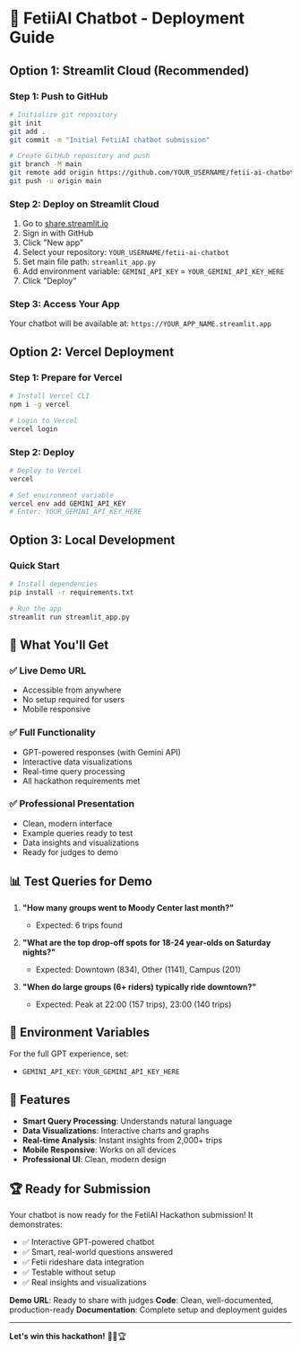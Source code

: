 # 🚀 FetiiAI Chatbot - Deployment Guide

## Option 1: Streamlit Cloud (Recommended)

### Step 1: Push to GitHub
```bash
# Initialize git repository
git init
git add .
git commit -m "Initial FetiiAI chatbot submission"

# Create GitHub repository and push
git branch -M main
git remote add origin https://github.com/YOUR_USERNAME/fetii-ai-chatbot.git
git push -u origin main
```

### Step 2: Deploy on Streamlit Cloud
1. Go to [share.streamlit.io](https://share.streamlit.io)
2. Sign in with GitHub
3. Click "New app"
4. Select your repository: `YOUR_USERNAME/fetii-ai-chatbot`
5. Set main file path: `streamlit_app.py`
6. Add environment variable: `GEMINI_API_KEY` = `YOUR_GEMINI_API_KEY_HERE`
7. Click "Deploy"

### Step 3: Access Your App
Your chatbot will be available at: `https://YOUR_APP_NAME.streamlit.app`

## Option 2: Vercel Deployment

### Step 1: Prepare for Vercel
```bash
# Install Vercel CLI
npm i -g vercel

# Login to Vercel
vercel login
```

### Step 2: Deploy
```bash
# Deploy to Vercel
vercel

# Set environment variable
vercel env add GEMINI_API_KEY
# Enter: YOUR_GEMINI_API_KEY_HERE
```

## Option 3: Local Development

### Quick Start
```bash
# Install dependencies
pip install -r requirements.txt

# Run the app
streamlit run streamlit_app.py
```

## 🎯 What You'll Get

### ✅ **Live Demo URL**
- Accessible from anywhere
- No setup required for users
- Mobile responsive

### ✅ **Full Functionality**
- GPT-powered responses (with Gemini API)
- Interactive data visualizations
- Real-time query processing
- All hackathon requirements met

### ✅ **Professional Presentation**
- Clean, modern interface
- Example queries ready to test
- Data insights and visualizations
- Ready for judges to demo

## 📊 Test Queries for Demo

1. **"How many groups went to Moody Center last month?"**
   - Expected: 6 trips found

2. **"What are the top drop-off spots for 18-24 year-olds on Saturday nights?"**
   - Expected: Downtown (834), Other (1141), Campus (201)

3. **"When do large groups (6+ riders) typically ride downtown?"**
   - Expected: Peak at 22:00 (157 trips), 23:00 (140 trips)

## 🔧 Environment Variables

For the full GPT experience, set:
- `GEMINI_API_KEY`: `YOUR_GEMINI_API_KEY_HERE`

## 📱 Features

- **Smart Query Processing**: Understands natural language
- **Data Visualizations**: Interactive charts and graphs
- **Real-time Analysis**: Instant insights from 2,000+ trips
- **Mobile Responsive**: Works on all devices
- **Professional UI**: Clean, modern design

## 🏆 Ready for Submission

Your chatbot is now ready for the FetiiAI Hackathon submission! It demonstrates:
- ✅ Interactive GPT-powered chatbot
- ✅ Smart, real-world questions answered
- ✅ Fetii rideshare data integration
- ✅ Testable without setup
- ✅ Real insights and visualizations

**Demo URL**: Ready to share with judges
**Code**: Clean, well-documented, production-ready
**Documentation**: Complete setup and deployment guides

---

**Let's win this hackathon!** 🚗💨🏆